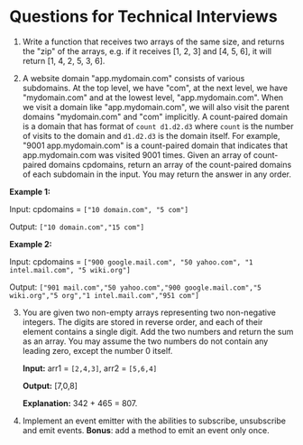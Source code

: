 # Questions for Technical Interviews

1. Write a function that receives two arrays of the same size, and returns the "zip" of the arrays, e.g. if it receives [1, 2, 3] and [4, 5, 6], it will return [1, 4, 2, 5, 3, 6].


2. A website domain "app.mydomain.com" consists of various subdomains. At the top level, we have "com", at the next level, we have "mydomain.com" and at the lowest level, "app.mydomain.com". When we visit a domain like "app.mydomain.com", we will also visit the parent domains "mydomain.com" and "com" implicitly. A count-paired domain is a domain that has format of ```count d1.d2.d3``` where ```count``` is the number of visits to the domain and ```d1.d2.d3``` is the domain itself. For example, "9001 app.mydomain.com" is a count-paired domain that indicates that app.mydomain.com was visited 9001 times. Given an array of count-paired domains cpdomains, return an array of the count-paired domains of each subdomain in the input. You may return the answer in any order.

**Example 1:**

   Input: cpdomains = ```["10 domain.com", "5 com"]```

   Output: 
   ```["10 domain.com","15 com"]```


**Example 2:**

   Input: cpdomains = ```["900 google.mail.com", "50 yahoo.com", "1 intel.mail.com", "5 wiki.org"]```

   Output: 
   ```["901 mail.com","50 yahoo.com","900 google.mail.com","5 wiki.org","5 org","1 intel.mail.com","951 com"]```
   
3. You are given two non-empty arrays representing two non-negative integers. The digits are stored in reverse order, and each of their element contains a single digit. Add the two numbers and return the sum as an array. 
You may assume the two numbers do not contain any leading zero, except the number 0 itself.

   **Input:** arr1 = ```[2,4,3]```, arr2 = ```[5,6,4]```

   **Output:** [7,0,8]

   **Explanation:** 342 + 465 = 807.

4. Implement an event emitter with the abilities to subscribe, unsubscribe and emit events.
**Bonus**: add a method to emit an event only once.